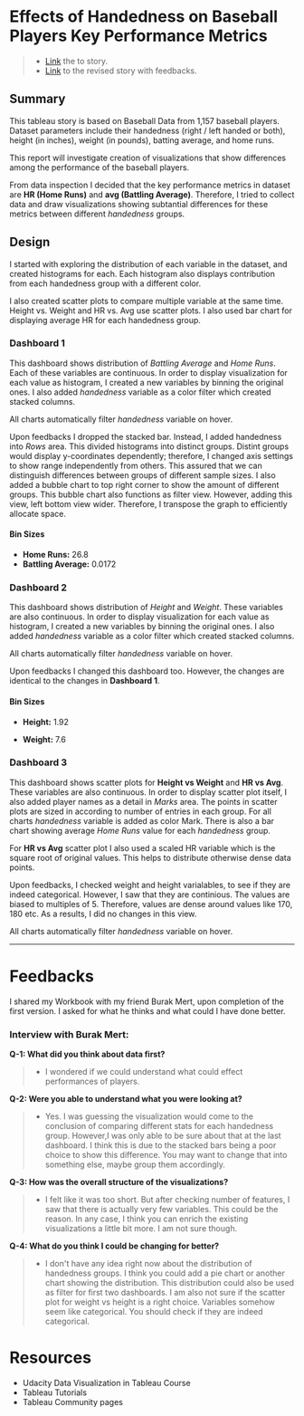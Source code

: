 
# Effects of Handedness on Baseball Players Key Performance Metrics

> * [Link](https://dub01.online.tableau.com/#/site/udacitynanodegreeprojects/views/EffectsofHandednessonBaseballPlayersKeyPerformanceMetrics/Story1?:iid=1) the to story.
> * [Link](https://dub01.online.tableau.com/#/site/udacitynanodegreeprojects/workbooks/216394/views) to the revised story with feedbacks.

## Summary

This tableau story is based on Baseball Data from 1,157 baseball players. Dataset parameters include their handedness (right / left handed or both), height (in inches), weight (in pounds), batting average, and home runs. 

This report will investigate creation of visualizations that show differences among the performance of the baseball players.

From data inspection I decided that the key performance metrics in dataset are **HR (Home Runs)** and **avg (Battling Average)**. Therefore, I tried to collect data and draw visualizations showing subtantial differences for these metrics between different *handedness* groups.

## Design

I started with exploring the distribution of each variable in the dataset, and created histograms for each. Each histogram also displays contribution from each handedness group with a different color.

I also created scatter plots to compare multiple variable at the same time. Height vs. Weight and HR vs. Avg use scatter plots. I also used bar chart for displaying average HR for each handedness group.

### Dashboard 1

This dashboard shows distribution of *Battling Average* and *Home Runs*. Each of these variables are continuous. In order to display visualization for each value as histogram, I created a new variables by binning the original ones. I also added *handedness* variable as a color filter which created stacked columns.

All charts automatically filter *handedness* variable on hover.

Upon feedbacks I dropped the stacked bar. Instead, I added handedness into *Rows* area. This divided histograms into distinct groups. Distint groups would display y-coordinates dependently; therefore, I changed axis settings to show range independently from others. This assured that we can distinguish differences between groups of different sample sizes. I also added a bubble chart to top right corner to show the amount of different groups. This bubble chart also functions as filter view. However, adding this view, left bottom view wider. Therefore, I transpose the graph to efficiently allocate space.

####  Bin Sizes

* **Home Runs:** 26.8
* **Battling Average:** 0.0172

### Dashboard 2

This dashboard shows distribution of *Height* and *Weight*. These variables are also continuous. In order to display visualization for each value as histogram, I created a new variables by binning the original ones. I also added *handedness* variable as a color filter which created stacked columns.

All charts automatically filter *handedness* variable on hover.

Upon feedbacks I changed this dashboard too. However, the changes are identical to the changes in **Dashboard 1**.

####  Bin Sizes

* **Height:** 1.92

* **Weight:** 7.6

### Dashboard 3

This dashboard shows scatter plots for **Height vs Weight** and **HR vs Avg**. These variables are also continuous. In order to display scatter plot itself, I also added player names as a detail in *Marks* area. The points in scatter plots are sized in according to number of entries in each group. For all charts *handedness* variable is added as color Mark. There is also a bar chart showing average *Home Runs* value for each *handedness* group.

For **HR vs Avg** scatter plot I also used a scaled HR variable which is the square root of original values. This helps to distribute otherwise dense data points.

Upon feedbacks, I checked weight and height varialables, to see if they are indeed categorical. However, I saw that they are continious. The values are biased to multiples of 5. Therefore, values are dense around values like 170, 180 etc. As a results, I did no changes in this view.

All charts automatically filter *handedness* variable on hover.

_____________________

# Feedbacks

I shared my Workbook with my friend Burak Mert, upon completion of the first version. I asked for what he thinks and what could I have done better. 

### Interview with Burak Mert:

**Q-1: What did you think about data first?** 

> - I wondered if we could understand what could effect performances of players. 

**Q-2: Were you able to understand what you were looking at?**

> - Yes. I was guessing the visualization would come to the conclusion of comparing different stats for each handedness group. However,I was only able to be sure about that at the last dashboard.  I think this is due to the stacked bars being a poor choice to show this difference. You may want to change that into something else, maybe group them accordingly.

**Q-3: How was the overall structure of the visualizations?**

> - I felt like it was too short. But after checking number of features, I saw that there is actually very few variables. This could be the reason. In any case, I think you can enrich the existing visualizations a little bit more. I am not sure though. 

**Q-4: What do you think I could be changing for better?**

> - I don't have any idea right now about the distribution of handedness groups. I think you could add a pie chart or another chart showing the distribution. This distribution could also be used as filter for first two dashboards.
> I am also not sure if the scatter plot for weight vs height is a right choice. Variables somehow seem like categorical. You should check if they are indeed categorical. 

# Resources

* Udacity Data Visualization in Tableau Course
* Tableau Tutorials
* Tableau Community pages

